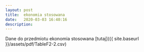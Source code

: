 ```yaml
---
layout: post
title:  ekonomia stosowana
date:   2020-03-03 16:40:16
description: 
---
```


Dane do przedmiotu ekonomia stosowana [tutaj]({{ site.baseurl }}/assets/pdf/TableF2-2.csv)


  
